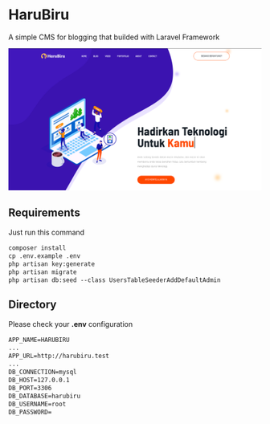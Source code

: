 # HaruBiru
A simple CMS for blogging that builded with Laravel Framework

<p align="center">
	<a name="top" href="https://github.com/anwareset/harubiru"><img src="https://raw.githubusercontent.com/anwareset/harubiru/master/harubiru1.png"></a>
</p>

## Requirements
Just run this command
```text
composer install
cp .env.example .env
php artisan key:generate
php artisan migrate
php artisan db:seed --class UsersTableSeederAddDefaultAdmin
```

## Directory
Please check your <b>.env</b> configuration
```text
APP_NAME=HARUBIRU
...
APP_URL=http://harubiru.test
...
DB_CONNECTION=mysql
DB_HOST=127.0.0.1
DB_PORT=3306
DB_DATABASE=harubiru
DB_USERNAME=root
DB_PASSWORD=
```
